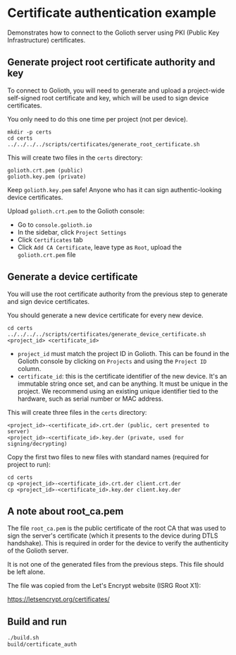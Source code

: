 # Certificate authentication example

Demonstrates how to connect to the Golioth server using PKI (Public Key Infrastructure)
certificates.

## Generate project root certificate authority and key

To connect to Golioth, you will need to generate and upload a
project-wide self-signed root certificate and key, which will be used to
sign device certificates.

You only need to do this one time per project (not per device).

```
mkdir -p certs
cd certs
../../../../scripts/certificates/generate_root_certificate.sh
```

This will create two files in the `certs` directory:

```
golioth.crt.pem (public)
golioth.key.pem (private)
```

Keep `golioth.key.pem` safe!
Anyone who has it can sign authentic-looking device certificates.

Upload `golioth.crt.pem` to the Golioth console:

* Go to `console.golioth.io`
* In the sidebar, click `Project Settings`
* Click `Certificates` tab
* Click `Add CA Certificate`, leave type as `Root`, upload the
  `golioth.crt.pem` file

## Generate a device certificate

You will use the root certificate authority from the previous step to
generate and sign device certificates.

You should generate a new device certificate for every new device.

```
cd certs
../../../../scripts/certificates/generate_device_certificate.sh <project_id> <certificate_id>
```

* `project_id` must match the project ID in Golioth.
  This can be found in the Golioth console by clicking on `Projects` and
  using the `Project ID` column.
* `certificate_id`: this is the certificate identifier of the new device. It's an
  immutable string once set, and can be anything. It must be unique in the project.
  We recommend using an existing unique identifier tied to the hardware, such as
  serial number or MAC address.

This will create three files in the `certs` directory:

```
<project_id>-<certificate_id>.crt.der (public, cert presented to server)
<project_id>-<certificate_id>.key.der (private, used for signing/decrypting)
```

Copy the first two files to new files with standard names (required for project to run):

```
cd certs
cp <project_id>-<certificate_id>.crt.der client.crt.der
cp <project_id>-<certificate_id>.key.der client.key.der
```

## A note about root_ca.pem

The file `root_ca.pem` is the public certificate of the root CA that was used
to sign the server's certificate (which it presents to the device during DTLS
handshake). This is required in order for the device to verify the authenticity
of the Golioth server.

It is not one of the generated files from the previous steps. This file should be left alone.

The file was copied from the Let's Encrypt website (ISRG Root X1):

https://letsencrypt.org/certificates/

## Build and run

```sh
./build.sh
build/certificate_auth
```

